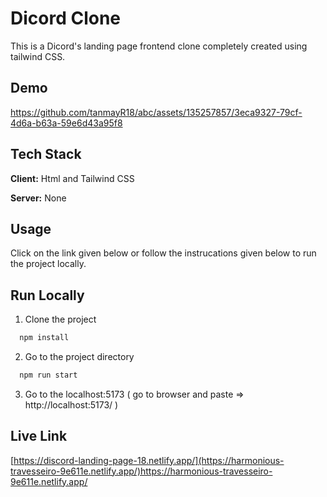 
# Dicord Clone

This is a Dicord's landing page frontend clone completely created using tailwind CSS.
## Demo

https://github.com/tanmayR18/abc/assets/135257857/3eca9327-79cf-4d6a-b63a-59e6d43a95f8


## Tech Stack

**Client:** Html and  Tailwind CSS

**Server:** None

## Usage

Click on the link given below or follow the instrucations given below to run the project locally.




## Run Locally

1. Clone the project

```bash
  npm install
```

2. Go to the project directory

```bash
  npm run start
```

3. Go to the localhost:5173 ( go to browser and paste =>  http://localhost:5173/ )



 
## Live Link

[https://discord-landing-page-18.netlify.app/](https://harmonious-travesseiro-9e611e.netlify.app/)https://harmonious-travesseiro-9e611e.netlify.app/


